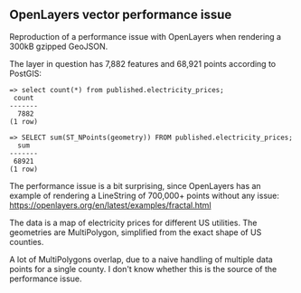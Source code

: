 ## OpenLayers vector performance issue
Reproduction of a performance issue with OpenLayers when rendering a 300kB gzipped GeoJSON.

The layer in question has 7,882 features and 68,921 points according to PostGIS:
```
=> select count(*) from published.electricity_prices;
 count 
-------
  7882
(1 row)

=> SELECT sum(ST_NPoints(geometry)) FROM published.electricity_prices;
  sum  
-------
 68921
(1 row)
```

The performance issue is a bit surprising, since OpenLayers has an example of rendering a LineString of 700,000+ points without any issue: https://openlayers.org/en/latest/examples/fractal.html

The data is a map of electricity prices for different US utilities. The geometries are MultiPolygon, simplified from the exact shape of US counties.

A lot of MultiPolygons overlap, due to a naive handling of multiple data points for a single county. I don't know whether this is the source of the performance issue.